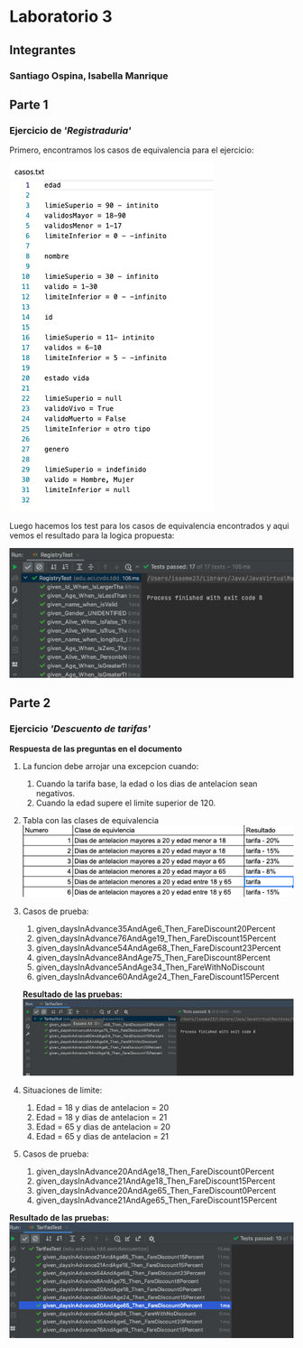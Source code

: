 # Laboratorio 3
## Integrantes
### Santiago Ospina, Isabella Manrique
## Parte 1
### Ejercicio de _'Registraduria'_
Primero, encontramos los casos de equivalencia para el ejercicio:

![](resources/casos.png)

Luego hacemos los test para los casos de equivalencia encontrados y aqui vemos
el resultado para la logica propuesta:

![](resources/tests.png)

## Parte 2
### Ejercicio _'Descuento de tarifas'_
**Respuesta de las preguntas en el documento**
1. La funcion debe arrojar una excepcion cuando:
   1. Cuando la tarifa base, la edad o los dias de antelacion sean negativos.
   2. Cuando la edad supere el limite superior de 120.
   
2.  Tabla con las clases de equivalencia
![](resources/tabla.png)
3. Casos de prueba:
      1. given_daysInAdvance35AndAge6_Then_FareDiscount20Percent
      2. given_daysInAdvance76AndAge19_Then_FareDiscount15Percent
      3. given_daysInAdvance54AndAge68_Then_FareDiscount23Percent
      4. given_daysInAdvance8AndAge75_Then_FareDiscount8Percent
      5. given_daysInAdvance5AndAge34_Then_FareWithNoDiscount
      6. given_daysInAdvance60AndAge24_Then_FareDiscount15Percent
   
      **Resultado de las pruebas:**
      ![](resources/tests1.png)
4. Situaciones de limite:
   1. Edad = 18 y dias de antelacion = 20
   2. Edad = 18 y dias de antelacion = 21
   3. Edad = 65 y dias de antelacion = 20
   4. Edad = 65 y dias de antelacion = 21
   
5. Casos de prueba:
   1. given_daysInAdvance20AndAge18_Then_FareDiscount0Percent
   2. given_daysInAdvance21AndAge18_Then_FareDiscount15Percent
   3. given_daysInAdvance20AndAge65_Then_FareDiscount0Percent
   4. given_daysInAdvance21AndAge65_Then_FareDiscount15Percent

**Resultado de las pruebas:**
![](resources/tests3.png)
